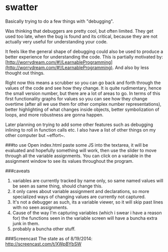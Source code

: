 swatter
=======

Basically trying to do a few things with "debugging".

Was thinking that debuggers are pretty cool, but often limited. They get used too late, when the bug is found and its critical, because they are not actually very useful for understanding your code.

It feels like the general shape of debugging could also be used to produce a better experience for understanding the code. This is partially motivated by: [http://worrydream.com/#!/LearnableProgramming](http://worrydream.com/#!/LearnableProgramming). And also by less thought out things.

Right now this means a scrubber so you can go back and forth through the values of the code and see how they change. It is quite rudimentary, hence the small version number, but there are a lot of areas to go. In terms of this first functionality graphs for values so you can see how they change overtime (after all we use them for other complex number representations), better highlighting of what changes inside objects, better symbolization of loops, and more robustness are gonna happen.

Later planning on trying to add some other features such as debugging inlining to roll in function calls etc. I also have a list of other things on my other computer but ~effort~.

###to use
Open index.html paste some JS into the textarea, it will be evaluated and hopefully something will work, then use the slider to move through all the variable assignments. You can click on a variable in the assignment window to see its values throughout the program.

###caveats
1. variables are currently tracked by name only, so same named values will be seen as same thing, should change this.
2. it only cares about variable assignment and declarations, so more specialized ways of changing values are currently not captured.
3. It's not a debugger as such, its a variable viewer, so it will skip past lines with no seen assignments.
4. Cause of the way I'm capturing variables (which i swear i have a reason for) the functions seen in the variable screen will have a buncha extra junk in them.
5. probably a buncha other stuff.

###Screencast
The state as of 8/19/2014: http://screencast.com/t/XWpBYbSW
